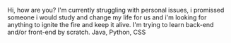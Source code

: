 Hi, how are you?
I'm currently struggling with personal issues, i promissed someone i would study and change my life for us and i'm looking for anything to ignite the fire and keep it alive.
I'm trying to learn back-end and/or front-end by scratch.
Java, Python, CSS
